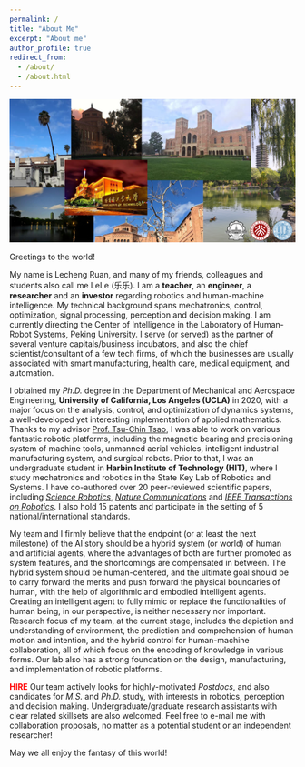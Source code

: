 ```yaml
---
permalink: /
title: "About Me"
excerpt: "About me"
author_profile: true
redirect_from: 
  - /about/
  - /about.html
---
```



![picture](/images/title.jpg)

Greetings to the world! 

My name is Lecheng Ruan, and many of my friends, colleagues and students also call me LeLe (乐乐). I am a **teacher**, an **engineer**, a **researcher** and an **investor** regarding robotics and human-machine intelligence. My technical background spans mechatronics, control, optimization, signal processing, perception and decision making. I am currently directing the Center of Intelligence in the Laboratory of Human-Robot Systems, Peking University.  I serve (or served) as the partner of several venture capitals/business incubators, and also the chief scientist/consultant of a few tech firms, of which the businesses are usually associated with smart manufacturing, health care, medical equipment, and automation.

I obtained my *Ph.D.* degree in the Department of Mechanical and Aerospace Engineering, **University of California, Los Angeles (UCLA)** in 2020, with a major focus on the analysis, control, and optimization of dynamics systems, a well-developed yet interesting implementation of applied mathematics. Thanks to my advisor [Prof. Tsu-Chin Tsao](https://scholar.google.com/citations?user=wADiNucAAAAJ&hl=en), I was able to work on various fantastic robotic platforms, including the magnetic bearing and precisioning system of machine tools, unmanned aerial vehicles, intelligent industrial manufacturing system, and surgical robots. Prior to that, I was an undergraduate student in **Harbin Institute of Technology (HIT)**, where I study mechatronics and robotics in the State Key Lab of Robotics and Systems. I have co-authored over 20 peer-reviewed scientific papers, including [*Science Robotics*](https://www.science.org/journal/scirobotics), [*Nature Communications*](https://www.nature.com/ncomms/) and [*IEEE Transactions on Robotics*](https://ieeexplore.ieee.org/xpl/RecentIssue.jsp?punumber=8860). I also hold 15 patents and participate in the setting of 5 national/international standards.

My team and I firmly believe that the endpoint (or at least the next milestone) of the AI story should be a hybrid system (or world) of human and artificial agents, where the advantages of both are further promoted as system features, and the shortcomings are compensated in between. The hybrid system should be human-centered, and the ultimate goal should be to carry forward the merits and push forward the physical boundaries of human, with the help of algorithmic and embodied intelligent agents. Creating an intelligent agent to fully mimic or replace the functionalities of human being, in our perspective, is neither necessary nor important. Research focus of my team, at the current stage, includes the depiction and understanding of environment, the prediction and comprehension of human motion and intention, and the hybrid control for human-machine collaboration, all of which focus on the encoding of knowledge in various forms. Our lab also has a strong foundation on the design, manufacturing, and implementation of robotic platforms. 

**<font color=red>HIRE</font>**
Our team actively looks for highly-motivated *Postdocs*, and also candidates for *M.S.* and *Ph.D.* study, with interests in robotics, perception and decision making. Undergraduate/graduate research assistants with clear related skillsets are also welcomed. Feel free to e-mail me with collaboration proposals, no matter as a potential student or an independent researcher!

May we all enjoy the fantasy of this world!


